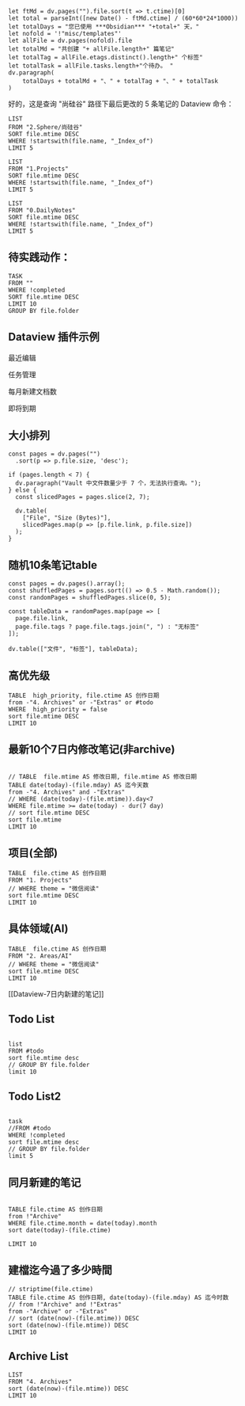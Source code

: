 

```dataviewjs
let ftMd = dv.pages("").file.sort(t => t.ctime)[0]
let total = parseInt([new Date() - ftMd.ctime] / (60*60*24*1000))
let totalDays = "您已使用 ***Obsidian*** "+total+" 天，"
let nofold = '!"misc/templates"'
let allFile = dv.pages(nofold).file
let totalMd = "共创建 "+ allFile.length+" 篇笔记"
let totalTag = allFile.etags.distinct().length+" 个标签"
let totalTask = allFile.tasks.length+"个待办。 "
dv.paragraph(
	totalDays + totalMd + "、" + totalTag + "、" + totalTask
)
```

好的，这是查询 "尚硅谷" 路径下最后更改的 5 条笔记的 Dataview 命令：

```dataview
LIST
FROM "2.Sphere/尚硅谷"
SORT file.mtime DESC
WHERE !startswith(file.name, "_Index_of")
LIMIT 5
```

```dataview
LIST
FROM "1.Projects"
SORT file.mtime DESC
WHERE !startswith(file.name, "_Index_of")
LIMIT 5
```

```dataview
LIST
FROM "0.DailyNotes"
SORT file.mtime DESC
WHERE !startswith(file.name, "_Index_of")
LIMIT 5
```


## 待实践动作：

```dataview
TASK
FROM ""
WHERE !completed
SORT file.mtime DESC
LIMIT 10
GROUP BY file.folder
```


## Dataview 插件示例

最近编辑

任务管理

每月新建文档数

即将到期

## 大小排列

```dataviewjs
const pages = dv.pages("")
  .sort(p => p.file.size, 'desc');

if (pages.length < 7) {
  dv.paragraph("Vault 中文件数量少于 7 个，无法执行查询。");
} else {
  const slicedPages = pages.slice(2, 7);

  dv.table(
    ["File", "Size (Bytes)"],
    slicedPages.map(p => [p.file.link, p.file.size])
  );
}
```

## 随机10条笔记table
```dataviewjs
const pages = dv.pages().array();
const shuffledPages = pages.sort(() => 0.5 - Math.random());
const randomPages = shuffledPages.slice(0, 5);

const tableData = randomPages.map(page => [
  page.file.link,
  page.file.tags ? page.file.tags.join(", ") : "无标签"
]);

dv.table(["文件", "标签"], tableData);
```

## 高优先级
```dataview
TABLE  high_priority, file.ctime AS 创作日期
from -"4. Archives" or -"Extras" or #todo
WHERE  high_priority = false
sort file.mtime DESC
LIMIT 10
```
## 最新10个7日内修改笔记(非archive)
```dataview

// TABLE  file.mtime AS 修改日期, file.mtime AS 修改日期
TABLE date(today)-(file.mday) AS 迄今天数
from -"4. Archives" and -"Extras"
// WHERE (date(today)-(file.mtime)).day<7 
WHERE file.mtime >= date(today) - dur(7 day)
// sort file.mtime DESC
sort file.mtime
LIMIT 10
```

## 项目(全部)
```dataview
TABLE  file.ctime AS 创作日期
FROM "1. Projects"
// WHERE theme = "微信阅读"
sort file.mtime DESC
LIMIT 10
```

## 具体领域(AI)
```dataview
TABLE  file.ctime AS 创作日期
FROM "2. Areas/AI"
// WHERE theme = "微信阅读"
sort file.mtime DESC
LIMIT 10
```

[[Dataview-7日内新建的笔记]]

## Todo List
```dataview

list
FROM #todo 
sort file.mtime desc
// GROUP BY file.folder
limit 10
```

## Todo List2
```dataview

task
//FROM #todo
WHERE !completed
sort file.mtime desc
// GROUP BY file.folder
limit 5
```


## 同月新建的笔记

```dataview

TABLE file.ctime AS 创作日期
from !"Archive"
WHERE file.ctime.month = date(today).month
sort date(today)-(file.ctime)

LIMIT 10
```



## 建檔迄今過了多少時間

```dataview
// striptime(file.ctime)
TABLE file.ctime AS 创作日期, date(today)-(file.mday) AS 迄今时数
// from !"Archive" and !"Extras"
from -"Archive" or -"Extras"
// sort (date(now)-(file.mtime)) DESC
sort (date(now)-(file.mtime)) DESC
LIMIT 10
```

## Archive List
```dataview
LIST
FROM "4. Archives"
sort (date(now)-(file.mtime)) DESC
LIMIT 10
```
